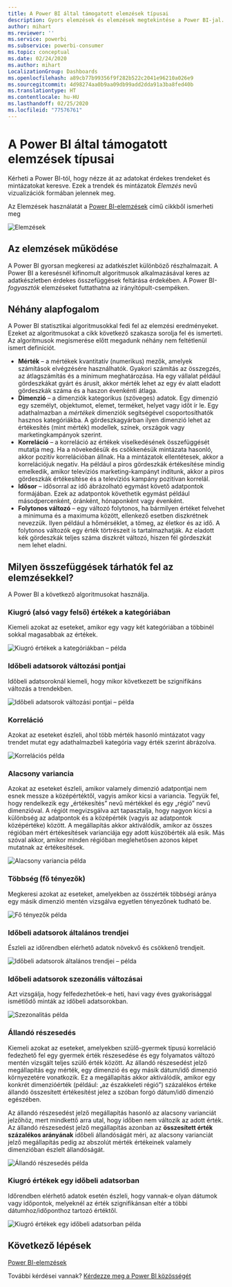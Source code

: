 ```yaml
---
title: A Power BI által támogatott elemzések típusai
description: Gyors elemzések és elemzések megtekintése a Power BI-jal.
author: mihart
ms.reviewer: ''
ms.service: powerbi
ms.subservice: powerbi-consumer
ms.topic: conceptual
ms.date: 02/24/2020
ms.author: mihart
LocalizationGroup: Dashboards
ms.openlocfilehash: a89cb77b99356f9f282b522c2041e96210a026e9
ms.sourcegitcommit: 4d98274aa0b9aa09db99add2dda91a3ba8fed40b
ms.translationtype: HT
ms.contentlocale: hu-HU
ms.lasthandoff: 02/25/2020
ms.locfileid: "77576761"
---
```

# <a name="types-of-insights-supported-by-power-bi"></a>A Power BI által támogatott elemzések típusai

Kérheti a Power BI-tól, hogy nézze át az adatokat érdekes trendeket és mintázatokat keresve. Ezek a trendek és mintázatok *Elemzés* nevű vizualizációk formában jelennek meg. 

Az Elemzések használatát a [Power BI-elemzések](end-user-insights.md) című cikkből ismerheti meg

![Elemzések](media/end-user-insight-types/power-bi-insight.png)

## <a name="how-does-insights-work"></a>Az elemzések működése
A Power BI gyorsan megkeresi az adatkészlet különböző részhalmazait. A Power BI a keresésnél kifinomult algoritmusok alkalmazásával keres az adatkészletben érdekes összefüggések feltárása érdekében. A Power BI-*fogyasztók* elemzéseket futtathatna az irányítópult-csempéken.

## <a name="some-terminology"></a>Néhány alapfogalom
A Power BI statisztikai algoritmusokkal fedi fel az elemzési eredményeket. Ezeket az algoritmusokat a cikk következő szakasza sorolja fel és ismerteti. Az algoritmusok megismerése előtt megadunk néhány nem feltétlenül ismert definíciót. 

* **Mérték** – a mértékek kvantitatív (numerikus) mezők, amelyek számítások elvégzésére használhatók. Gyakori számítás az összegzés, az átlagszámítás és a minimum meghatározása. Ha egy vállalat például gördeszkákat gyárt és árusít, akkor mérték lehet az egy év alatt eladott gördeszkák száma és a haszon évenkénti átlaga.  
* **Dimenzió** – a dimenziók kategorikus (szöveges) adatok. Egy dimenzió egy személyt, objektumot, elemet, terméket, helyet vagy időt ír le. Egy adathalmazban a *mértékek* dimenziók segítségével csoportosíthatók hasznos kategóriákba. A gördeszkagyárban ilyen dimenzió lehet az értékesítés (mint mérték) modellek, színek, országok vagy marketingkampányok szerint.   
* **Korreláció** – a korreláció az értékek viselkedésének összefüggését mutatja meg.  Ha a növekedésük és csökkenésük mintázata hasonló, akkor pozitív korrelációban állnak. Ha a mintázatok ellentétesek, akkor a korrelációjuk negatív. Ha például a piros gördeszkák értékesítése mindig emelkedik, amikor televíziós marketing-kampányt indítunk, akkor a piros gördeszkák értékesítése és a televíziós kampány pozitívan korrelál.
* **Idősor** – idősorral az idő ábrázolható egymást követő adatpontok formájában. Ezek az adatpontok követhetik egymást például másodpercenként, óránként, hónaponként vagy évenként.  
* **Folytonos változó** – egy változó folytonos, ha bármilyen értéket felvehet a minimuma és a maximuma között, ellenkező esetben diszkrétnek nevezzük. Ilyen például a hőmérséklet, a tömeg, az életkor és az idő. A folytonos változók egy érték törtrészeit is tartalmazhatják. Az eladott kék gördeszkák teljes száma diszkrét változó, hiszen fél gördeszkát nem lehet eladni.  

## <a name="what-types-of-insights-can-you-find"></a>Milyen összefüggések tárhatók fel az elemzésekkel?
A Power BI a következő algoritmusokat használja. 

### <a name="category-outliers-topbottom"></a>Kiugró (alsó vagy felső) értékek a kategóriában
Kiemeli azokat az eseteket, amikor egy vagy két kategóriában a többinél sokkal magasabbak az értékek.  

![Kiugró értékek a kategóriákban – példa](./media/end-user-insight-types/pbi-auto-insight-types-category-outliers.png)

### <a name="change-points-in-a-time-series"></a>Időbeli adatsorok változási pontjai
Időbeli adatsoroknál kiemeli, hogy mikor következett be szignifikáns változás a trendekben.

![Időbeli adatsorok változási pontjai – példa](./media/end-user-insight-types/pbi-auto-insight-types-changepoint.png)

### <a name="correlation"></a>Korreláció
Azokat az eseteket észleli, ahol több mérték hasonló mintázatot vagy trendet mutat egy adathalmazbeli kategória vagy érték szerint ábrázolva.

![Korrelációs példa](./media/end-user-insight-types/pbi-auto-insight-types-correlation.png)

### <a name="low-variance"></a>Alacsony variancia
Azokat az eseteket észleli, amikor valamely dimenzió adatpontjai nem esnek messze a középértéktől, vagyis amikor kicsi a variancia. Tegyük fel, hogy rendelkezik egy „értékesítés” nevű mértékkel és egy „régió” nevű dimenzióval. A régiót megvizsgálva azt tapasztalja, hogy nagyon kicsi a különbség az adatpontok és a középérték (vagyis az adatpontok középértéke) között. A megállapítás akkor aktiválódik, amikor az összes régióban mért értékesítések varianciája egy adott küszöbérték alá esik. Más szóval akkor, amikor minden régióban meglehetősen azonos képet mutatnak az értékesítések.

![Alacsony variancia példa](./media/end-user-insight-types/power-bi-low-variance.png)

### <a name="majority-major-factors"></a>Többség (fő tényezők)
Megkeresi azokat az eseteket, amelyekben az összérték többségi aránya egy másik dimenzió mentén vizsgálva egyetlen tényezőnek tudható be.  

![Fő tényezők példa](./media/end-user-insight-types/pbi-auto-insight-types-majority.png)

### <a name="overall-trends-in-time-series"></a>Időbeli adatsorok általános trendjei
Észleli az időrendben elérhető adatok növekvő és csökkenő trendjeit.

![Időbeli adatsorok általános trendjei – példa](./media/end-user-insight-types/pbi-auto-insight-types-trend.png)

### <a name="seasonality-in-time-series"></a>Időbeli adatsorok szezonális változásai
Azt vizsgálja, hogy felfedezhetőek-e heti, havi vagy éves gyakorisággal ismétlődő minták az időbeli adatsorokban.

![Szezonalitás példa](./media/end-user-insight-types/pbi-auto-insight-types-seasonality-new.png)

### <a name="steady-share"></a>Állandó részesedés
Kiemeli azokat az eseteket, amelyekben szülő-gyermek típusú korreláció fedezhető fel egy gyermek érték részesedése és egy folyamatos változó mentén vizsgált teljes szülő érték között. Az állandó részesedést jelző megállapítás egy mérték, egy dimenzió és egy másik dátum/idő dimenzió környezetére vonatkozik. Ez a megállapítás akkor aktiválódik, amikor egy konkrét dimenzióérték (például: „az északkeleti régió”) százalékos értéke állandó összesített értékesítést jelez a szóban forgó dátum/idő dimenzió egészében.

Az állandó részesedést jelző megállapítás hasonló az alacsony varianciát jelzőhöz, mert mindkettő arra utal, hogy időben nem változik az adott érték. Az állandó részesedést jelző megállapítás azonban az **összesített érték százalékos arányának** időbeli állandóságát méri, az alacsony varianciát jelző megállapítás pedig az abszolút mérték értékeinek valamely dimenzióban észlelt állandóságát.

![Állandó részesedés példa](./media/end-user-insight-types/pbi-auto-insight-types-steadyshare.png)

### <a name="time-series-outliers"></a>Kiugró értékek egy időbeli adatsorban
Időrendben elérhető adatok esetén észleli, hogy vannak-e olyan dátumok vagy időpontok, melyeknél az érték szignifikánsan eltér a többi dátumhoz/időponthoz tartozó értéktől.

![Kiugró értékek egy időbeli adatsorban példa](./media/end-user-insight-types/pbi-auto-insight-types-time-series-outliers.png)

## <a name="next-steps"></a>Következő lépések
[Power BI-elemzések](end-user-insights.md)

További kérdései vannak? [Kérdezze meg a Power BI közösségét](https://community.powerbi.com/)

